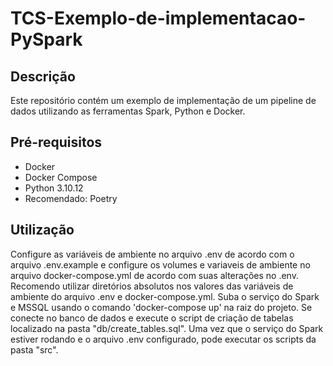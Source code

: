 # TCS-Exemplo-de-implementacao-PySpark

## Descrição

Este repositório contém um exemplo de implementação de um pipeline de dados utilizando as ferramentas Spark, Python e Docker. 

## Pré-requisitos

- Docker
- Docker Compose
- Python 3.10.12
- Recomendado: Poetry

## Utilização 

Configure as variáveis de ambiente no arquivo .env de acordo com o arquivo .env.example e configure os volumes e variaveis de ambiente no arquivo docker-compose.yml de acordo com suas alterações no .env. Recomendo utilizar diretórios absolutos nos valores das variáveis de ambiente do arquivo .env e docker-compose.yml.
Suba o serviço do Spark e MSSQL usando o comando 'docker-compose up' na raiz do projeto. 
Se conecte no banco de dados e execute o script de criação de tabelas localizado na pasta "db/create_tables.sql".
Uma vez que o serviço do Spark estiver rodando e o arquivo .env configurado, pode executar os scripts da pasta "src".